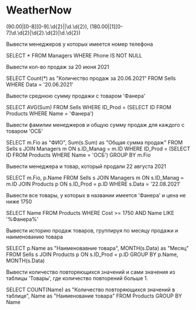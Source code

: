 # WeatherNow

(90\.00|[0-8][0-9]\.\d{2}||\d\.\d{2})\, (180\.00|[1][0-7]\d\.\d{2}|\d{2}\.\d{2}|\d\.\d{2})


Вывести менеджеров у которых имеется номер телефона

SELECT * FROM Managers
WHERE Phone IS NOT NULL

Вывести кол-во продаж за 20 июня 2021

SELECT Count(*) as "Количество продаж за 20.06.2021" FROM Sells
WHERE Data = '20.06.2021'

Вывести среднюю сумму продажи с товаром 'Фанера'

SELECT AVG(Sum) FROM Sells
WHERE ID_Prod =
(SELECT ID FROM Products
WHERE Name = 'Фанера')

Вывести фамилии менеджеров и общую сумму продаж для 
каждого с товаром 'ОСБ'

SELECT m.Fio as "ФИО", Sum(s.Sum) as "Общая сумма продаж" FROM Sells s JOIN Managers m
ON s.ID_Manag = m.ID
WHERE ID_Prod = 
(SELECT ID FROM Products
WHERE Name = 'ОСБ')
GROUP BY m.Fio

Вывести менеджера и товар, который продали 22 августа 2021

SELECT m.Fio, p.Name FROM Sells s JOIN Managers m ON s.ID_Manag = m.ID
JOIN Products p ON s.ID_Prod = p.ID
WHERE s.Data = '22.08.2021'

Вывести все товары, у которых в названии имеется 'Фанера' и 
цена не ниже 1750

SELECT Name FROM Products
WHERE Cost >= 1750 AND Name LIKE '%Фанера%'


Вывести историю продаж товаров, группируя по месяцу продажи 
и наименованию товара

SELECT p.Name as "Наименовавние товара", MONTH(s.Data) as "Месяц" FROM Sells s 
JOIN Products p ON s.ID_Prod = p.ID
GROUP BY p.Name, MONTH(s.Data)


Вывести количество повторяющихся значений и сами значения 
из таблицы 'Товары', где количество повторений больше 1.

SELECT COUNT(Name) as "Количество повторяющихся значений в таблице", Name as "Наименование товара" FROM Products
GROUP BY Name


